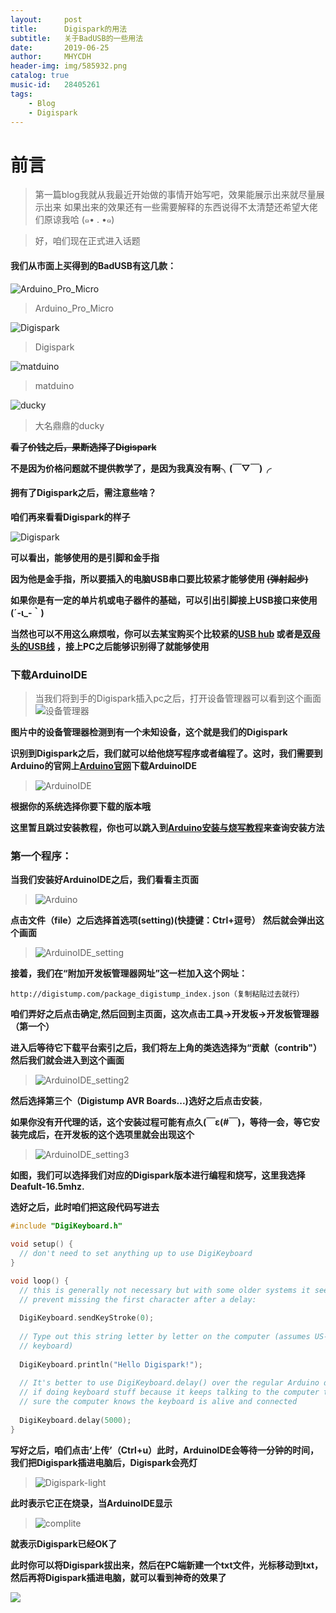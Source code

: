 ```yaml
---
layout:     post
title:      Digispark的用法
subtitle:   关于BadUSB的一些用法
date:       2019-06-25
author:     MHYCDH
header-img: img/585932.png
catalog: true
music-id:   28405261
tags:
    - Blog
    - Digispark
---
```


# 前言
>第一篇blog我就从我最近开始做的事情开始写吧，效果能展示出来就尽量展示出来
>如果出来的效果还有一些需要解释的东西说得不太清楚还希望大佬们原谅我哈         (๑• . •๑)

>好，咱们现在正式进入话题

#### 我们从市面上买得到的BadUSB有这几款：
![Arduino_Pro_Micro](https://github.com/MHYCDH/MHYCDH.github.io/blob/master/img/digispard/Arduino_Pro_Micro.jpg?raw=true "Arduino_Pro_Micro $10")
>Arduino_Pro_Micro

![Digispark](https://github.com/MHYCDH/MHYCDH.github.io/blob/master/img/digispard/digispark.jpeg?raw=true "Digispark $1~2")
>Digispark

![matduino](https://github.com/MHYCDH/MHYCDH.github.io/blob/master/img/digispard/matduino.png?raw=true "matduino $17~31")
>matduino

![ducky](https://github.com/MHYCDH/MHYCDH.github.io/blob/master/img/digispard/ducky.png?raw=true "ducky $49.99")
>大名鼎鼎的ducky

**~~看了价钱之后，果断选择了Digispark~~**

**不是因为价格问题就不提供教学了，是因为我真没有啊╮(￣▽￣)╭**
#### 拥有了Digispark之后，需注意些啥？
**咱们再来看看Digispark的样子**

![Digispark](https://github.com/MHYCDH/MHYCDH.github.io/blob/master/img/digispard/Digispark2.png?raw=true "Digispark")

**可以看出，能够使用的是引脚和金手指**

**因为他是金手指，所以要插入的电脑USB串口要比较紧才能够使用 ~~(弹射起步)~~**

**如果你是有一定的单片机或电子器件的基础，可以引出引脚接上USB接口来使用(´-ι_-｀)**

**当然也可以不用这么麻烦啦，你可以去某宝购买个比较紧的[USB hub](https://s.taobao.com/search?q=usb+hub&type=p&tmhkh5=&spm=a21wu.241046-us.a2227oh.d100&from=sea_1_searchbutton&catId=100) 或者是[双母头的USB线](https://s.taobao.com/search?q=%E5%8F%8C%E6%AF%8D%E5%A4%B4USB%E7%BA%BF&imgfile=&js=1&stats_click=search_radio_all%3A1&initiative_id=staobaoz_20190625&ie=utf8) ，接上PC之后能够识别得了就能够使用**
### 下载ArduinoIDE
>当我们将到手的Digispark插入pc之后，打开设备管理器可以看到这个画面
![设备管理器](https://github.com/MHYCDH/MHYCDH.github.io/blob/master/img/digispard/digispark-1.jpg?raw=true "设备管理器")

**图片中的设备管理器检测到有一个未知设备，这个就是我们的Digispark**

**识别到Digispark之后，我们就可以给他烧写程序或者编程了。这时，我们需要到Arduino的官网上[Arduino官网](https://www.arduino.cc/en/Main/Software)下载ArduinoIDE**
>![ArduinoIDE](https://github.com/MHYCDH/MHYCDH.github.io/blob/master/img/digispard/ArduinoIDE.png?raw=true "ArduinoIDE")

**根据你的系统选择你要下载的版本哦**

**这里暂且跳过安装教程，你也可以跳入到[Arduino安装与烧写教程](https://blog.csdn.net/qq_23937195/article/details/68944217)来查询安装方法**

### 第一个程序：
**当我们安装好ArduinoIDE之后，我们看看主页面**
>![Arduino](https://github.com/MHYCDH/MHYCDH.github.io/blob/master/img/digispard/Arduinoide.png?raw=true)

**点击文件（file）之后选择首选项(setting)(快捷键：Ctrl+逗号）**
**然后就会弹出这个画面**
>![ArduinoIDE_setting](https://github.com/MHYCDH/MHYCDH.github.io/blob/master/img/digispard/ArduinoIDE_setting.png?raw=true "ArduinoIDE_setting")

**接着，我们在“附加开发板管理器网址”这一栏加入这个网址：**

`http://digistump.com/package_digistump_index.json（复制粘贴过去就行）`

**咱们弄好之后点击确定,然后回到主页面，这次点击工具->开发板->开发板管理器（第一个）**

**进入后等待它下载平台索引之后，我们将左上角的类选选择为“贡献（contrib"）然后我们就会进入到这个画面**
>![ArduinoIDE_setting2](https://github.com/MHYCDH/MHYCDH.github.io/blob/master/img/digispard/arduinoIDE_setting2.png?raw=true)

**然后选择第三个（Digistump AVR Boards...)选好之后点击安装**，

**如果你没有开代理的话，这个安装过程可能有点久(￣ε(#￣)，等待一会，等它安装完成后，在开发板的这个选项里就会出现这个**
>![ArduinoIDE_setting3](https://github.com/MHYCDH/MHYCDH.github.io/blob/master/img/digispard/arduinoIDE_setting3.jpg?raw=true)

**如图，我们可以选择我们对应的Digispark版本进行编程和烧写，这里我选择Deafult-16.5mhz.**

**选好之后，此时咱们把这段代码写进去**
```c
#include "DigiKeyboard.h"

void setup() {
  // don't need to set anything up to use DigiKeyboard
}

void loop() {
  // this is generally not necessary but with some older systems it seems to
  // prevent missing the first character after a delay:
  
  DigiKeyboard.sendKeyStroke(0);
  
  // Type out this string letter by letter on the computer (assumes US-style
  // keyboard)
  
  DigiKeyboard.println("Hello Digispark!");
  
  // It's better to use DigiKeyboard.delay() over the regular Arduino delay()
  // if doing keyboard stuff because it keeps talking to the computer to make
  // sure the computer knows the keyboard is alive and connected
  
  DigiKeyboard.delay(5000);
}
```
**写好之后，咱们点击‘上传’（Ctrl+u）此时，ArduinoIDE会等待一分钟的时间，我们把Digispark插进电脑后，Digispark会亮灯**
>![Digispark-light](https://github.com/MHYCDH/MHYCDH.github.io/blob/master/img/digispard/Digispark-light.jpg?raw=true)

**此时表示它正在烧录，当ArduinoIDE显示**
>![complite](https://github.com/MHYCDH/MHYCDH.github.io/blob/master/img/digispard/complite.png?raw=true)

**就表示Digispark已经OK了**

**此时你可以将Digispark拔出来，然后在PC端新建一个txt文件，光标移动到txt，然后再将Digispark插进电脑，就可以看到神奇的效果了**

![](https://github.com/MHYCDH/MHYCDH.github.io/blob/master/img/hardwork/gif/tenor.gif?raw=true)
